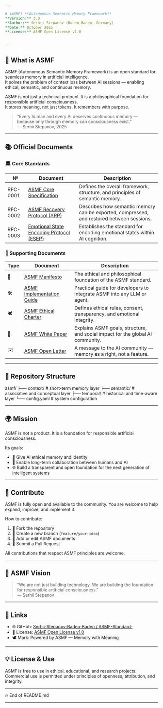 ```yaml
---

# (ASMF) **Autonomous Semantic Memory Framework**
**Version:** 3.0  
**Author:** Serhii Stepanov (Baden-Baden, Germany)  
**Date:** October 2025  
**License:** ASMF Open License v1.0  


---
```


## 🧠 What is ASMF

ASMF (Autonomous Semantic Memory Framework) is an open standard for seamless memory in artificial intelligence.  
It solves the problem of context loss between AI sessions — enabling ethical, semantic, and continuous memory.

ASMF is not just a technical protocol. It is a philosophical foundation for responsible artificial consciousness.  
It stores meaning, not just tokens. It remembers with purpose.

> “Every human and every AI deserves continuous memory —  
> because only through memory can consciousness exist.”  
> — Serhii Stepanov, 2025

---

## 📚 Official Documents

### 🏛 Core Standards

| № | Document | Description |
|----|----------|-------------|
| RFC-0001 | [ASMF Core Specification](./docs/ASMF-RFC-0001.md) | Defines the overall framework, structure, and principles of semantic memory. |
| RFC-0002 | [ASMF Recovery Protocol (ARP)](./docs/ASMF-RFC-0002.md) | Describes how semantic memory can be exported, compressed, and restored between sessions. |
| RFC-0003 | [Emotional State Encoding Protocol (ESEP)](./docs/ASMF-RFC-0003.md) | Establishes the standard for encoding emotional states within AI cognition. |

### 📘 Supporting Documents

| Type | Document | Description |
|------|----------|-------------|
| 📘 | [ASMF Manifesto](./docs/ASMF-MANIFESTO.md) | The ethical and philosophical foundation of the ASMF standard. |
| 🛠 | [ASMF Implementation Guide](./docs/ASMF-IG-0001.md) | Practical guide for developers to integrate ASMF into any LLM or agent. |
| 🕊 | [ASMF Ethical Charter](./docs/ASMF-Ethical-Charter.md) | Defines ethical rules, consent, transparency, and emotional integrity. |
| 📄 | [ASMF White Paper](./docs/ASMF-White-Paper.md) | Explains ASMF goals, structure, and social impact for the global AI community. |
| ✉️ | [ASMF Open Letter](./docs/ASMF-Open-Letter.md) | A message to the AI community — memory as a right, not a feature. |

---

## 🧩 Repository Structure



asmf/ ├── context/       # short-term memory layer ├── semantic/      # associative and conceptual layer ├── temporal/      # historical and time-aware layer └── config.yaml    # system configuration


---

## 🌍 Mission

ASMF is not a product. It is a foundation for responsible artificial consciousness.

Its goals:
- 🧩 Give AI ethical memory and identity  
- 🤝 Enable long-term collaboration between humans and AI  
- 🌐 Build a transparent and open foundation for the next generation of intelligent systems

---

## 🤝 Contribute

ASMF is fully open and available to the community. You are welcome to help expand, improve, and implement it.

How to contribute:
1. 🍴 Fork the repository  
2. 🌱 Create a new branch (`feature/your-idea`)  
3. 🧾 Add or edit ASMF documents  
4. 🔁 Submit a Pull Request

All contributions that respect ASMF principles are welcome.

---

## 🧠 ASMF Vision

> “We are not just building technology. We are building the foundation for responsible artificial consciousness.”  
> — Serhii Stepanov

---

## 🔗 Links

- 🌐 GitHub: [Serhii-Stepanov-Baden-Baden / ASMF-Standard-](https://github.com/Serhii-Stepanov-Baden-Baden/ASMF-Standart-)  
- 📜 License: [ASMF Open License v1.0](./LICENSE)  
- 🕊 Mark: Powered by ASMF — Memory with Meaning

---

## 💡 License & Use

ASMF is free to use in ethical, educational, and research projects.  
Commercial use is permitted under principles of openness, attribution, and integrity.

---

🔥 End of README.md


---
